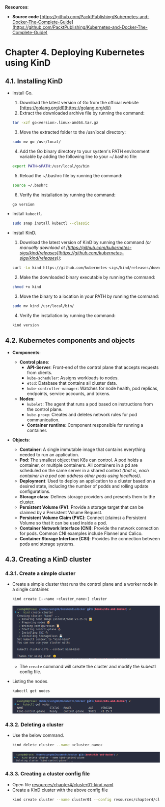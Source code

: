 **Resources**:
* **Source code** [https://github.com/PacktPublishing/Kubernetes-and-Docker-The-Complete-Guide](https://github.com/PacktPublishing/Kubernetes-and-Docker-The-Complete-Guide) 

# Chapter 4. Deploying Kubernetes using KinD
## 4.1. Installing KinD
* Install Go.
  1. Download the latest version of Go from the official website [https://golang.org/dl](https://golang.org/dl/)
  2. Extract the downloaded archive file by running the command:
    ```bash
    tar -xzf go<version>.linux-amd64.tar.gz
    ```
  3. Move the extracted folder to the /usr/local directory:
    ```bash
    sudo mv go /usr/local/
    ```
  4. Add the Go binary directory to your system's PATH environment variable by adding the following line to your ~/.bashrc file:
    ```bash
    export PATH=$PATH:/usr/local/go/bin
    ```
  5. Reload the ~/.bashrc file by running the command:
    ```bash
    source ~/.bashrc
    ```
  6. Verify the installation by running the command:
    ```bash
    go version
    ```
* Install `kubectl`.
  ```bash
  sudo snap install kubectl --classic
  ```

* Install KinD.
  1. Download the latest version of KinD by running the command _(or manually download at [https://github.com/kubernetes-sigs/kind/releases](https://github.com/kubernetes-sigs/kind/releases))_:
    ```bash
    curl -Lo kind https://github.com/kubernetes-sigs/kind/releases/download/v0.8.1/kind-linux-amd64
    ```
  2. Make the downloaded binary executable by running the command:
    ```bash
    chmod +x kind
    ```
  3. Move the binary to a location in your PATH by running the command:
    ```bash
    sudo mv kind /usr/local/bin/
    ```
  4. Verify the installation by running the command:
    ```bash
    kind version
    ```

## 4.2. Kubernetes components and objects
* **Components**:
  * **Control plane**:
    * **API-Server**: Front-end of the control plane that accepts requests from clients.
    * `kube-scheduler`: Assigns workloads to nodes.
    * `etcd`: Database that contains all cluster data.
    * `kube-controller-manager`: Watches for node health, pod replicas, endpoints, service accounts, and tokens.
  * **Nodes**:
    * `kubelet`: The agent that runs a pod based on instructions from the control plane.
    * `kube-proxy`: Creates and deletes network rules for pod communication.
    * **Container runtime**: Component responsible for running a container.

* **Objects**:
  * **Container**: A single immutable image that contains everything needed to run an application.
  * **Pod**: The smallest object that K8s can control. A pod holds a container, or multiple containers. All containers in a pd are scheduled on the same server in a shared context _(that is, each container in a pod can address other pods using localhost)_.
  * **Deployment**: Used to deploy an application to a cluster based on a desired state, including the number of podds and rolling update configurations.
  * **Storage class**: Defines storage providers and presents them to the cluster.
  * **Persistent Volume (PV)**: Provide a storage target that can be claimed by a Persistent Volume Request.
  * **Persistent Volume Claim (PVC)**: Connect (claims) a Persistent Volume so that it can be used inside a pod.
  * **Container Network Interface (CNI)**: Provide the network connection for pods. Common CNI examples include Flannel and Calico.
  * **Container Storage Interface (CSI)**: Provides the connection between pods and storage systems.

## 4.3. Creating a KinD cluster
### 4.3.1. Create a simple cluster
* Create a simple cluster that runs the control plane and a worker node in a single container.
  ```bash
  kind create [--name <cluster_name>] cluster
  ```
  ![](./img/chap04/01.png)
  * The `create` command will create the cluster and modify the kubectl config file.

* Listing the nodes.
  ```bash
  kubectl get nodes
  ```
  ![](./img/chap04/02.png)

### 4.3.2. Deleting a cluster
* Use the below command.
  ```bash
  kind delete cluster --name <cluster_name>
  ```
  ![](./img/chap04/03.png)

### 4.3.3. Creating a cluster config file
* Open file [resources/chapter4/cluster01-kind.yaml](./resources/chapter4/cluster01-kind.yaml)
* Create a KinD cluster with the above config file
  ```bash
  kind create cluster --name cluster01 --config resources/chapter4/cluster01-kind.yaml
  ```